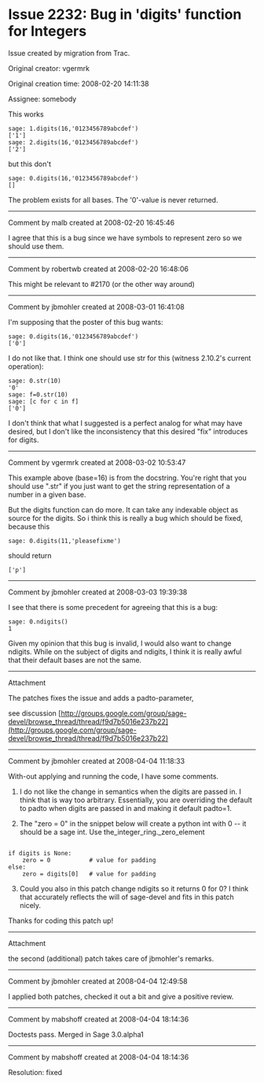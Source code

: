 # Issue 2232: Bug in 'digits' function for Integers

Issue created by migration from Trac.

Original creator: vgermrk

Original creation time: 2008-02-20 14:11:38

Assignee: somebody

This works

```
sage: 1.digits(16,'0123456789abcdef')
['1']
sage: 2.digits(16,'0123456789abcdef')
['2']
```

but this don't

```
sage: 0.digits(16,'0123456789abcdef')
[]
```


The problem exists for all bases. The '0'-value is never returned.


---

Comment by malb created at 2008-02-20 16:45:46

I agree that this is a bug since we have symbols to represent zero so we should use them.


---

Comment by robertwb created at 2008-02-20 16:48:06

This might be relevant to #2170 (or the other way around)


---

Comment by jbmohler created at 2008-03-01 16:41:08

I'm supposing that the poster of this bug wants:

```
sage: 0.digits(16,'0123456789abcdef')
['0']
```


I do not like that.  I think one should use str for this (witness 2.10.2's current operation):  

```
sage: 0.str(10)
'0'
sage: f=0.str(10)
sage: [c for c in f]
['0']
```


I don't think that what I suggested is a perfect analog for what may have desired, but I don't like the inconsistency that this desired "fix" introduces for digits.


---

Comment by vgermrk created at 2008-03-02 10:53:47

This example above (base=16) is from the docstring.
You're right that you should use ".str" if you just want to get the string representation of a number in a given base.

But the digits function can do more. It can take any indexable object as source for the digits.
So i think this is really a bug which should be fixed, because this 

```
sage: 0.digits(11,'pleasefixme')
```

should return

```
['p']
```



---

Comment by jbmohler created at 2008-03-03 19:39:38

I see that there is some precedent for agreeing that this is a bug:

```
sage: 0.ndigits()
1
```

Given my opinion that this bug is invalid, I would also want to change ndigits.  While on the subject of digits and ndigits, I think it is really awful that their default bases are not the same.


---

Attachment

The patches fixes the issue and adds a padto-parameter,

see discussion [http://groups.google.com/group/sage-devel/browse_thread/thread/f9d7b5016e237b22](http://groups.google.com/group/sage-devel/browse_thread/thread/f9d7b5016e237b22)


---

Comment by jbmohler created at 2008-04-04 11:18:33

With-out applying and running the code, I have some comments.

 1) I do not like the change in semantics when the digits are passed in.  I think that is way too arbitrary.  Essentially, you are overriding the default to padto when digits are passed in and making it default padto=1.

 2) The "zero = 0" in the snippet below will create a python int with 0 -- it should be a sage int.  Use the_integer_ring._zero_element

```
 
if digits is None: 
    zero = 0           # value for padding 
else: 
    zero = digits[0]   # value for padding 
```


 3) Could you also in this patch change ndigits so it returns 0 for 0?  I think that accurately reflects the will of sage-devel and fits in this patch nicely.

Thanks for coding this patch up!


---

Attachment

the second (additional) patch takes care of jbmohler's remarks.


---

Comment by jbmohler created at 2008-04-04 12:49:58

I applied both patches, checked it out a bit and give a positive review.


---

Comment by mabshoff created at 2008-04-04 18:14:36

Doctests pass. Merged in Sage 3.0.alpha1


---

Comment by mabshoff created at 2008-04-04 18:14:36

Resolution: fixed
